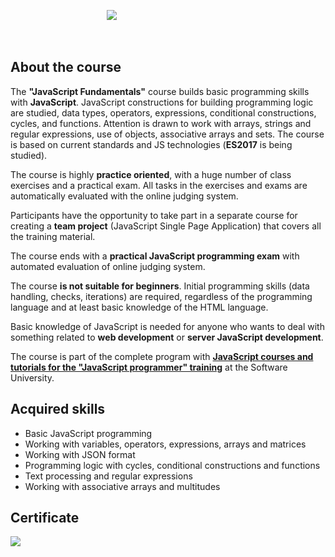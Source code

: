 &nbsp;&nbsp;&nbsp;&nbsp;&nbsp;&nbsp;&nbsp;&nbsp;&nbsp;&nbsp;&nbsp;&nbsp;&nbsp;&nbsp;&nbsp;&nbsp;&nbsp;&nbsp;&nbsp;&nbsp;&nbsp;&nbsp;&nbsp;&nbsp;&nbsp;&nbsp;&nbsp;&nbsp;&nbsp;&nbsp;&nbsp;&nbsp;&nbsp;&nbsp;&nbsp;&nbsp;&nbsp;&nbsp;&nbsp;<a href="https://softuni.bg/trainings/1851/js-advanced-february-2018"><img src="https://i.imgur.com/Yod1j9x.png" /></a>


<br>
<h2>About the course</h2>

The <b>"JavaScript Fundamentals"</b> course builds basic programming skills with <b>JavaScript</b>. JavaScript constructions for building programming logic are studied, data types, operators, expressions, conditional constructions, cycles, and functions. Attention is drawn to work with arrays, strings and regular expressions, use of objects, associative arrays and sets. The course is based on current standards and JS technologies (<b>ES2017</b> is being studied).

The course is highly <b>practice oriented</b>, with a huge number of class exercises and a practical exam. All tasks in the exercises and exams are automatically evaluated with the online judging system.

Participants have the opportunity to take part in a separate course for creating a <b>team project</b> (JavaScript Single Page Application) that covers all the training material.

The course ends with a <b>practical JavaScript programming exam</b> with automated evaluation of online judging system.

The course <b>is not suitable for beginners</b>. Initial programming skills (data handling, checks, iterations) are required, regardless of the programming language and at least basic knowledge of the HTML language.

Basic knowledge of JavaScript is needed for anyone who wants to deal with something related to <b>web development</b> or <b>server JavaScript development</b>.

The course is part of the complete program with <b><a href="https://softuni.bg/professions/javascript">JavaScript courses and tutorials for the "JavaScript programmer" training</a></b> at the Software University.

<h2>Acquired skills</h1>
<ul>
<li>Basic JavaScript programming</li>
<li>Working with variables, operators, expressions, arrays and matrices</li>
<li>Working with JSON format</li>
<li>Programming logic with cycles, conditional constructions and functions</li>
<li>Text processing and regular expressions</li>
<li>Working with associative arrays and multitudes</li>
</ul>

<h2>Certificate</h2>
<a href="https://softuni.bg/certificates/details/54683/499ca7d9" target="_blank"><img src="https://i.imgur.com/O9lasQU.png" /></a>
